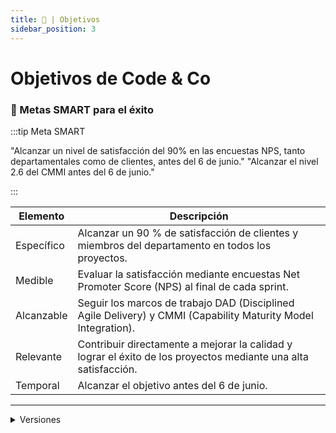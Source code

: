 ```yaml
---
title: 🎯 | Objetivos
sidebar_position: 3
---
```


# Objetivos de Code & Co

### 🚀 Metas SMART para el éxito

:::tip Meta SMART

"Alcanzar un nivel de satisfacción del 90% en las encuestas NPS, tanto departamentales como de clientes, antes del 6 de junio."
"Alcanzar el nivel 2.6 del CMMI antes del 6 de junio."

:::

| Elemento      | Descripción                                      |
| ------------- | --------- |
| Específico    | Alcanzar un 90 % de satisfacción de clientes y miembros del departamento en todos los proyectos. |
| Medible    | Evaluar la satisfacción mediante encuestas Net Promoter Score (NPS) al final de cada sprint. |
| Alcanzable    | Seguir los marcos de trabajo DAD (Disciplined Agile Delivery) y CMMI (Capability Maturity Model Integration). |
| Relevante    | Contribuir directamente a mejorar la calidad y lograr el éxito de los proyectos mediante una alta satisfacción.|
| Temporal    | Alcanzar el objetivo antes del 6 de junio. |

---




<details>   
<summary>Versiones</summary>
| **Versión** | **Descripción**                               | **Fecha** | **Colaborador(es)**                 |
| ------------------- | --------------------------------------------- | --------- | ------------------------------- |
| **1.0.0**             | Creacion de los objetivos.   | 6/3/2025  | Paola Garrido |
| **1.1.0**             | Creacion del historial de cambios y actualizción.  | 23/4/2025  | Diego Fuentes |
| **1.2.0**             | Actualizción de narración del objetivo. | 08/05/2025  | Paola Garrido |
| **1.3.0**             | Refactorización de la información y corrección de objetivos. | 20/05/2025  | Nicolas Hood |
</details>
